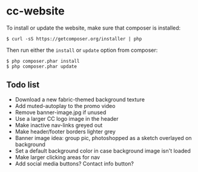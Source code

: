 # cc-website

To install or update the website, make sure that composer is installed:

`$ curl -sS https://getcomposer.org/installer | php`

Then run either the `install` or `update` option from composer:

```
$ php composer.phar install
$ php composer.phar update
```

## Todo list

* Download a new fabric-themed background texture
* Add muted-autoplay to the promo video
* Remove banner-image.jpg if unused
* Use a larger CC logo image in the header
* Make inactive nav-links greyed out
* Make header/footer borders lighter grey
* Banner image idea: group pic, photoshopped as a sketch overlayed on background
* Set a default background color in case background image isn't loaded
* Make larger clicking areas for nav
* Add social media buttons? Contact info button?

